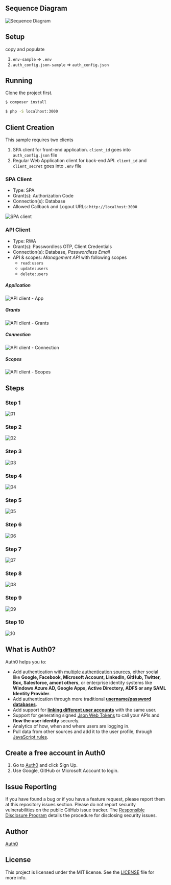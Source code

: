 ## Sequence Diagram
![Sequence Diagram](screenshots/sequence-diagram.png)

## Setup
copy and populate 
1. `env-sample` => `.env`
2. `auth_config.json-sample` => `auth_config.json`

## Running
Clone the project first.

```bash
$ composer install

$ php -S localhost:3000 
```

## Client Creation
This sample requires two clients
1. SPA client for front-end application. `client_id` goes into `auth_config.json` file
2. Regular Web Application client for back-end API. `client_id` and `client_secret` goes into `.env` file

### SPA Client
- Type: SPA
- Grant(s): Authorization Code
- Connection(s): Database
- Allowed Callback and Logout URLs: `http://localhost:3000`

![SPA client](screenshots/setup-spa-client.png)

### API Client
- Type: RWA
- Grant(s): Passwordless OTP, Client Credentials
- Connection(s): Database, *Passwordless Email*
- API & scopes: *Management API* with following scopes
    - `read:users`
    - `update:users`
    - `delete:users`

##### Application  
![API client - App](screenshots/setup-api-client.png)

##### Grants
![API client - Grants](screenshots/setup-api-grants.png)

##### Connection
![API client - Connection](screenshots/setup-api-connection.png)
  
##### Scopes
![API client - Scopes](screenshots/setup-api-scopes.png)

## Steps

### Step 1
![01](screenshots/01.png)

### Step 2
![02](screenshots/02.png)

### Step 3
![03](screenshots/03.png)

### Step 4
![04](screenshots/04.png)

### Step 5
![05](screenshots/05.png)

### Step 6
![06](screenshots/06.png)

### Step 7
![07](screenshots/07.png)

### Step 8
![08](screenshots/08.png)

### Step 9
![09](screenshots/09.png)

### Step 10
![10](screenshots/10.png)


## What is Auth0?

Auth0 helps you to:

* Add authentication with [multiple authentication sources](https://docs.auth0.com/identityproviders), either social like **Google, Facebook, Microsoft Account, LinkedIn, GitHub, Twitter, Box, Salesforce, amont others**, or enterprise identity systems like **Windows Azure AD, Google Apps, Active Directory, ADFS or any SAML Identity Provider**.
* Add authentication through more traditional **[username/password databases](https://docs.auth0.com/mysql-connection-tutorial)**.
* Add support for **[linking different user accounts](https://docs.auth0.com/link-accounts)** with the same user.
* Support for generating signed [Json Web Tokens](https://docs.auth0.com/jwt) to call your APIs and **flow the user identity** securely.
* Analytics of how, when and where users are logging in.
* Pull data from other sources and add it to the user profile, through [JavaScript rules](https://docs.auth0.com/rules).

## Create a free account in Auth0

1. Go to [Auth0](https://auth0.com) and click Sign Up.
2. Use Google, GitHub or Microsoft Account to login.

## Issue Reporting

If you have found a bug or if you have a feature request, please report them at this repository issues section. Please do not report security vulnerabilities on the public GitHub issue tracker. The [Responsible Disclosure Program](https://auth0.com/whitehat) details the procedure for disclosing security issues.

## Author

[Auth0](https://auth0.com)

## License

This project is licensed under the MIT license. See the [LICENSE](LICENSE.txt) file for more info.
